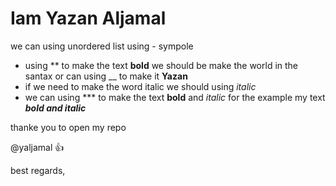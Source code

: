 # Iam Yazan Aljamal 

we can using unordered list using - sympole
- using **  to make the text **bold** we should be make the world in the santax  or can using __ to make it __Yazan__
- if we need to make the word italic we should using *italic* 
- we can using *** to make the text **bold** and *italic* for the example my text ***bold and italic***  


thanke you to open my repo 

@yaljamal :+1:

best regards,
